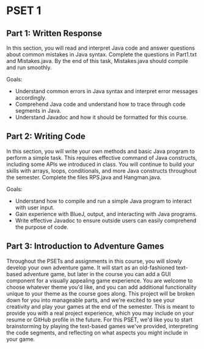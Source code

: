 # PSET 1
## Part 1: Written Response
In this section, you will read and interpret Java code and answer questions 
about common mistakes in Java syntax. Complete the questions in Part1.txt and 
Mistakes.java. By the end of this task, Mistakes.java should compile and run 
smoothly.

Goals:
 * Understand common errors in Java syntax and interpret error messages 
 accordingly.
 * Comprehend Java code and understand how to trace through code segments 
 in Java.
 * Understand Javadoc and how it should be formatted for this course.
## Part 2: Writing Code
In this section, you will write your own methods and basic Java program to 
perform a simple task. This requires effective command of Java constructs, 
including some APIs we introduced in class. You will continue to build your 
skills with arrays, loops, conditionals, and more Java constructs throughout 
the semester. Complete the files RPS.java and Hangman.java.

Goals:
 * Understand how to compile and run a simple Java program to interact with 
 user input.
 * Gain experience with BlueJ, output, and interacting with Java programs.
 * Write effective Javadoc to ensure outside users can easily comprehend 
 the purpose of code.
## Part 3: Introduction to Adventure Games
Throughout the PSETs and assignments in this course, you will slowly develop 
your own adventure game. It will start as an old-fashioned text-based adventure 
game, but later in the course you can add a GUI component for a visually 
appealing game experience. You are welcome to choose whatever theme you'd like, 
and you can add additional functionality unique to your theme as the course 
goes along. This project will be broken down for you into manageable parts, 
and we're excited to see your creativity and play your games at the end of 
the semester. This is meant to provide you with a real project experience, 
which you may include on your resume or GitHub profile in the future. For 
this PSET, we'd like you to start brainstorming by playing the text-based 
games we've provided, interpreting the code segments, and reflecting on 
what aspects you might include in your game.
